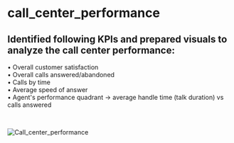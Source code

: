 # call_center_performance

## Identified following KPIs and prepared visuals to analyze the call center performance:
• Overall customer satisfaction
<br>
• Overall calls answered/abandoned
<br>
• Calls by time
<br>
• Average speed of answer
<br>
• Agent's performance quadrant -> average handle time (talk duration) vs calls answered
<br>

<br>

![Call_center_performance](https://github.com/S99C/call_center_performance/assets/79993232/7ee79309-dec1-439f-bd2c-4189088a6403)

<br>
